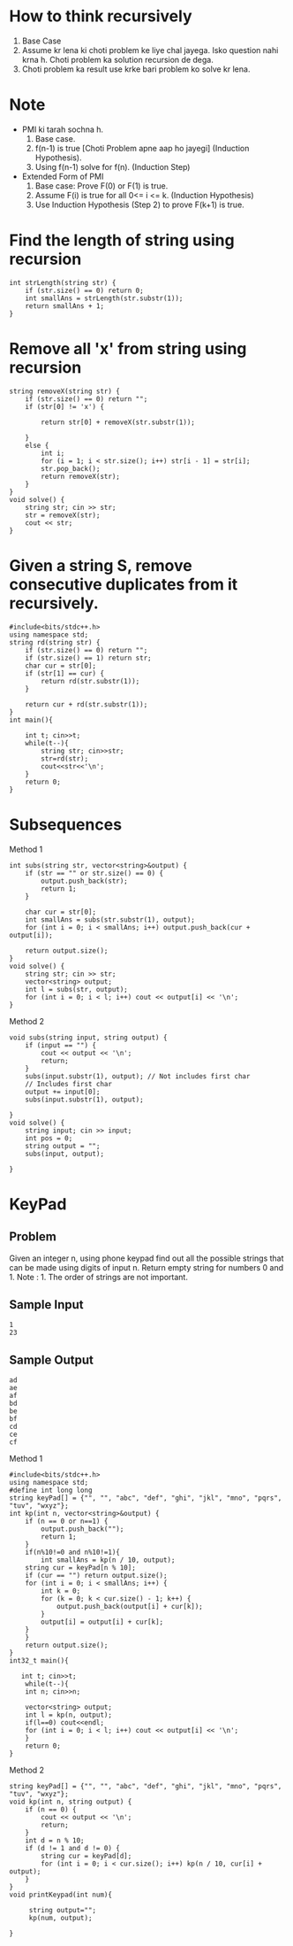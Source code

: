 # How to think recursively

1. Base Case
2. Assume kr lena ki choti problem ke liye chal jayega. Isko question nahi krna h. Choti problem ka solution recursion de dega.
3. Choti problem ka result use krke bari problem ko solve kr lena.

# Note

- PMI ki tarah sochna h.
  1. Base case.
  2. f(n-1) is true [Choti Problem apne aap ho jayegi] (Induction Hypothesis).
  3. Using f(n-1) solve for f(n). (Induction Step)
- Extended Form of PMI
  1. Base case: Prove F(0) or F(1) is true.
  2. Assume F(i) is true for all 0<= i <= k. (Induction Hypothesis)
  3. Use Induction Hypothesis (Step 2) to prove F(k+1) is true.

# Find the length of string using recursion

```
int strLength(string str) {
    if (str.size() == 0) return 0;
    int smallAns = strLength(str.substr(1));
    return smallAns + 1;
}
```

# Remove all 'x' from string using recursion

```
string removeX(string str) {
    if (str.size() == 0) return "";
    if (str[0] != 'x') {

        return str[0] + removeX(str.substr(1));

    }
    else {
        int i;
        for (i = 1; i < str.size(); i++) str[i - 1] = str[i];
        str.pop_back();
        return removeX(str);
    }
}
void solve() {
    string str; cin >> str;
    str = removeX(str);
    cout << str;
}
```

# Given a string S, remove consecutive duplicates from it recursively.

```
#include<bits/stdc++.h>
using namespace std;
string rd(string str) {
    if (str.size() == 0) return "";
    if (str.size() == 1) return str;
    char cur = str[0];
    if (str[1] == cur) {
        return rd(str.substr(1));
    }

    return cur + rd(str.substr(1));
}
int main(){

    int t; cin>>t;
    while(t--){
        string str; cin>>str;
        str=rd(str);
        cout<<str<<'\n';
    }
    return 0;
}
```

# Subsequences

Method 1

```
int subs(string str, vector<string>&output) {
    if (str == "" or str.size() == 0) {
        output.push_back(str);
        return 1;
    }

    char cur = str[0];
    int smallAns = subs(str.substr(1), output);
    for (int i = 0; i < smallAns; i++) output.push_back(cur + output[i]);

    return output.size();
}
void solve() {
    string str; cin >> str;
    vector<string> output;
    int l = subs(str, output);
    for (int i = 0; i < l; i++) cout << output[i] << '\n';
}
```

Method 2

```
void subs(string input, string output) {
    if (input == "") {
        cout << output << '\n';
        return;
    }
    subs(input.substr(1), output); // Not includes first char
    // Includes first char
    output += input[0];
    subs(input.substr(1), output);

}
void solve() {
    string input; cin >> input;
    int pos = 0;
    string output = "";
    subs(input, output);

}
```

# KeyPad

## Problem

Given an integer n, using phone keypad find out all the possible strings that can be made using digits of input n.
Return empty string for numbers 0 and 1.
Note : 1. The order of strings are not important.

## Sample Input

```
1
23
```

## Sample Output

```
ad
ae
af
bd
be
bf
cd
ce
cf
```
Method 1
```
#include<bits/stdc++.h>
using namespace std;
#define int long long
string keyPad[] = {"", "", "abc", "def", "ghi", "jkl", "mno", "pqrs", "tuv", "wxyz"};
int kp(int n, vector<string>&output) {
    if (n == 0 or n==1) {
        output.push_back("");
        return 1;
    }
    if(n%10!=0 and n%10!=1){
        int smallAns = kp(n / 10, output);
    string cur = keyPad[n % 10];
    if (cur == "") return output.size();
    for (int i = 0; i < smallAns; i++) {
        int k = 0;
        for (k = 0; k < cur.size() - 1; k++) {
            output.push_back(output[i] + cur[k]);
        }
        output[i] = output[i] + cur[k];
    }
    }
    return output.size();
}
int32_t main(){

   int t; cin>>t;
    while(t--){
    int n; cin>>n;

    vector<string> output;
    int l = kp(n, output);
    if(l==0) cout<<endl;
    for (int i = 0; i < l; i++) cout << output[i] << '\n';
    }
    return 0;
}
```
Method 2
```
string keyPad[] = {"", "", "abc", "def", "ghi", "jkl", "mno", "pqrs", "tuv", "wxyz"};
void kp(int n, string output) {
    if (n == 0) {
        cout << output << '\n';
        return;
    }
    int d = n % 10;
    if (d != 1 and d != 0) {
        string cur = keyPad[d];
        for (int i = 0; i < cur.size(); i++) kp(n / 10, cur[i] + output);
    }
}
void printKeypad(int num){
     
     string output="";
     kp(num, output);
    
}
```